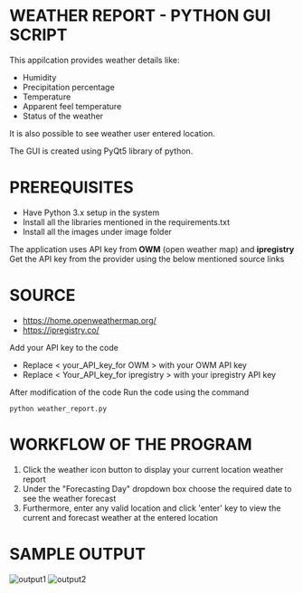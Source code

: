 # WEATHER REPORT - PYTHON GUI SCRIPT
This appilcation provides weather details like:
* Humidity
* Precipitation percentage
* Temperature
* Apparent feel temperature
* Status of the weather


It is also possible to see weather user entered location.

The GUI is created using PyQt5 library of python.

# PREREQUISITES
* Have Python 3.x setup in the system
* Install all the libraries mentioned in the requirements.txt
* Install all the images under image folder


The application uses API key from **OWM** (open weather map) and **ipregistry** 
Get the API key from the provider using the below mentioned source links

# SOURCE
* https://home.openweathermap.org/
* https://ipregistry.co/

Add your API key to the code 
* Replace < your_API_key_for OWM > with your OWM API key
* Replace < Your_API_key_for ipregistry > with your ipregistry API key

After modification of the code 
Run the code using the command

```
python weather_report.py
```

# WORKFLOW OF THE PROGRAM
1. Click the weather icon button to display your current location weather report 
2. Under the "Forecasting Day" dropdown box choose the required date to see the weather forecast
3. Furthermore, enter any valid location and click 'enter' key to view the current and forecast weather at the entered location

# SAMPLE OUTPUT

![output1](https://user-images.githubusercontent.com/59509590/121817155-3ec59500-cc9d-11eb-925d-9021c1685910.PNG)
![output2](https://user-images.githubusercontent.com/59509590/121817168-50a73800-cc9d-11eb-949d-bdd0f9eeb666.PNG)

